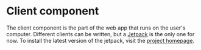 Client component
================

The client component is the part of the web app that runs on the user's computer. Different clients can be written, but a [Jetpack][] is the only one for now. To install the latest version of the jetpack, visit the [project homepage][home].

[Jetpack]:  https://jetpack.mozillalabs.com/    "Jetpack"
[home]:     http://fwenzel.github.com/pontoon/  "Pontoon Project Homepage"
